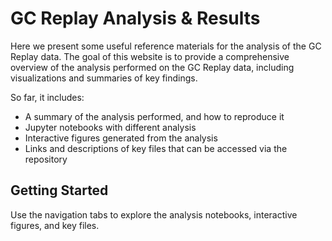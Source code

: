 # GC Replay Analysis & Results 

Here we present some useful reference materials for the analysis of the GC Replay data. 
The goal of this website is to provide a comprehensive overview of the analysis performed on the GC Replay data,
including visualizations and summaries of key findings. 

So far, it includes:

- A summary of the analysis performed, and how to reproduce it
- Jupyter notebooks with different analysis
- Interactive figures generated from the analysis
- Links and descriptions of key files that can be accessed via the repository

## Getting Started

Use the navigation tabs to explore the analysis notebooks, interactive figures, and key files. 
